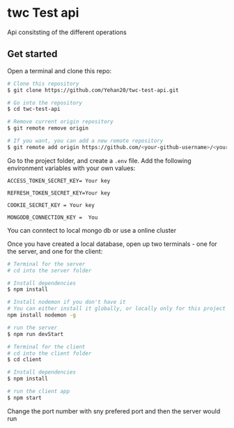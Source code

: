 #  twc Test api
Api consitsting of the different operations


## Get started

Open a terminal and clone this repo:

```bash
# Clone this repository
$ git clone https://github.com/Yehan20/twc-test-api.git

# Go into the repository
$ cd twc-test-api

# Remove current origin repository
$ git remote remove origin

# If you want, you can add a new remote repository
$ git remote add origin https://github.com/<your-github-username>/<your-repo-name>.git
```

Go to the project   folder, and create a `.env` file. Add the following environment variables with your own values:

```dosini
ACCESS_TOKEN_SECRET_KEY= Your key

REFRESH_TOKEN_SECRET_KEY=Your key

COOKIE_SECRET_KEY = Your key

MONGODB_CONNECTION_KEY =  You
```

You can conntect to local mongo db or use a  online cluster <br />

Once you have created a local database, open up two terminals - one for the server, and one for the client:

```bash
# Terminal for the server
# cd into the server folder

# Install dependencies
$ npm install

# Install nodemon if you don't have it
# You can either install it globally, or locally only for this project (remove the -g flag)
npm install nodemon -g

# run the server
$ npm run devStart
```

```bash
# Terminal for the client
# cd into the client folder
$ cd client

# Install dependencies
$ npm install

# run the client app
$ npm start
```

Change the port number with sny prefered port and then the server would run
